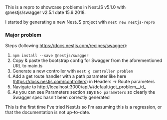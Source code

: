 This is a repro to showcase problems in NestJS v5.1.0 with @nestjs/swagger v2.5.1 date 15.9.2018.

I started by generating a new NestJS project with `nest new nestjs-repro`

### Major problem

Steps (following https://docs.nestjs.com/recipes/swagger):

1. `npm install --save @nestjs/swagger`
1. Copy & paste the bootstrap config for Swagger from the aforementioned URL to main.ts
1. Generate a new controller with `nest g controller problem`
1. Add a get route handler with a path parameter like here (https://docs.nestjs.com/controllers) in Headers -> Route parameters
1. Navigate to http://localhost:3000/api/#/default/get_problem__id_
1. As you can see Parameters section says `No parameters` so clearly the Swagger spec hasn't been correctly generated

This is the first time I've tried NestJs so I'm assuming this is a regression, or that the documentation is not up-to-date.
